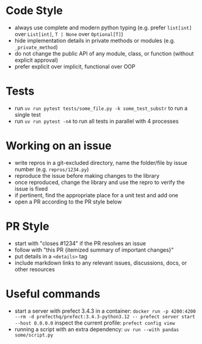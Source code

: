 # Code Style
- always use complete and modern python typing (e.g. prefer `list[int]` over `List[int]`, `T | None` over `Optional[T]`)
- hide implementation details in private methods or modules (e.g. `_private_method`)
- do not change the public API of any module, class, or function (without explicit approval)
- prefer explicit over implicit, functional over OOP

# Tests
- run `uv run pytest tests/some_file.py -k some_test_substr` to run a single test
- run `uv run pytest -n4` to run all tests in parallel with 4 processes

# Working on an issue
- write repros in a git-excluded directory, name the folder/file by issue number (e.g. `repros/1234.py`)
- reproduce the issue before making changes to the library
- once reproduced, change the library and use the repro to verify the issue is fixed
- if pertinent, find the appropriate place for a unit test and add one
- open a PR according to the PR style below

# PR Style
- start with "closes #1234" if the PR resolves an issue
- follow with "this PR {itemized summary of important changes}"
- put details in a `<details>` tag
- include markdown links to any relevant issues, discussions, docs, or other resources

# Useful commands
- start a server with prefect 3.4.3 in a container: `docker run -p 4200:4200 --rm -d prefecthq/prefect:3.4.3-python3.12 -- prefect server start --host 0.0.0.0`
inspect the current profile: `prefect config view`
- running a script with an extra dependency: `uv run --with pandas some/script.py`